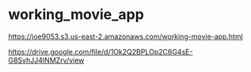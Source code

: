 # working_movie_app

https://joe9053.s3.us-east-2.amazonaws.com/working-movie-app.html

https://drive.google.com/file/d/1Ok2Q2BPLOp2C6G4sE-G8SvhJJ4INMZrv/view
